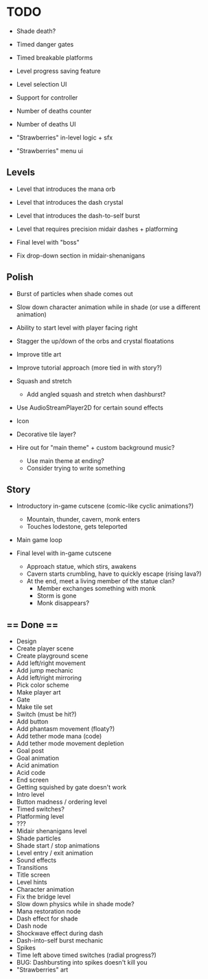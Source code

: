 # TODO

- Shade death?
- Timed danger gates
- Timed breakable platforms
- Level progress saving feature
- Level selection UI

- Support for controller
- Number of deaths counter
- Number of deaths UI
- "Strawberries" in-level logic + sfx
- "Strawberries" menu ui

## Levels

- Level that introduces the mana orb
- Level that introduces the dash crystal
- Level that introduces the dash-to-self burst
- Level that requires precision midair dashes + platforming
- Final level with "boss"

- Fix drop-down section in midair-shenanigans

## Polish

- Burst of particles when shade comes out
- Slow down character animation while in shade (or use a different animation)
- Ability to start level with player facing right
- Stagger the up/down of the orbs and crystal floatations
- Improve title art
- Improve tutorial approach (more tied in with story?)
- Squash and stretch
  - Add angled squash and stretch when dashburst?

- Use AudioStreamPlayer2D for certain sound effects

- Icon
- Decorative tile layer?

- Hire out for "main theme" + custom background music?
  - Use main theme at ending?
  - Consider trying to write something


## Story

- Introductory in-game cutscene (comic-like cyclic animations?)
  - Mountain, thunder, cavern, monk enters
  - Touches lodestone, gets teleported

- Main game loop

- Final level with in-game cutscene
  - Approach statue, which stirs, awakens
  - Cavern starts crumbling, have to quickly escape (rising lava?)
  - At the end, meet a living member of the statue clan?
    - Member exchanges something with monk
    - Storm is gone
    - Monk disappears?

## == Done ==

- Design
- Create player scene
- Create playground scene
- Add left/right movement
- Add jump mechanic
- Add left/right mirroring
- Pick color scheme
- Make player art
- Gate
- Make tile set
- Switch (must be hit?)
- Add button
- Add phantasm movement (floaty?)
- Add tether mode mana (code)
- Add tether mode movement depletion
- Goal post
- Goal animation
- Acid animation
- Acid code
- End screen
- Getting squished by gate doesn't work
- Intro level
- Button madness / ordering level
- Timed switches?
- Platforming level
- ???
- Midair shenanigans level
- Shade particles
- Shade start / stop animations
- Level entry / exit animation
- Sound effects
- Transitions
- Title screen
- Level hints
- Character animation
- Fix the bridge level
- Slow down physics while in shade mode?
- Mana restoration node
- Dash effect for shade
- Dash node
- Shockwave effect during dash
- Dash-into-self burst mechanic
- Spikes
- Time left above timed switches (radial progress?)
- BUG: Dashbursting into spikes doesn't kill you
- "Strawberries" art
